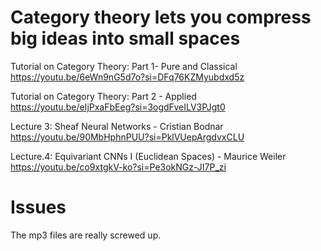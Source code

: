 # Category theory lets you compress big ideas into small spaces

Tutorial on Category Theory: Part 1- Pure and Classical  <br>
https://youtu.be/6eWn9nG5d7o?si=DFq76KZMyubdxd5z

Tutorial on Category Theory: Part 2 - Applied  <br>
https://youtu.be/eIjPxaFbEeg?si=3ogdFveILV3PJgt0

Lecture 3: Sheaf Neural Networks - Cristian Bodnar  <br>
https://youtu.be/90MbHphnPUU?si=PklVUepArgdvxCLU

Lecture.4: Equivariant CNNs I (Euclidean Spaces) - Maurice Weiler  <br>
https://youtu.be/co9xtgkV-ko?si=Pe3okNGz-JI7P_zi



# Issues

The mp3 files are really screwed up. 
